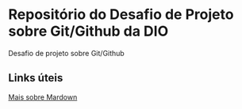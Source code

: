 # Repositório do Desafio de Projeto sobre Git/Github da DIO
Desafio de projeto sobre Git/Github

## Links úteis
[Mais sobre Mardown](https://www.markdownguide.org/cheat-sheet/)
